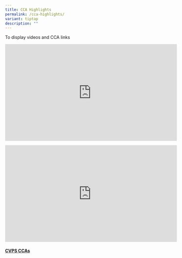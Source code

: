 ```yaml
---
title: CCA Highlights
permalink: /cca-highlights/
variant: tiptap
description: ""
---
```

<p>To display videos and CCA links</p>
<div class="iframe-wrapper">
<iframe height="315" width="560" allowfullscreen="true" frameborder="0" src="https://www.youtube.com/embed/aoyecgYBCzY?si=507_dXTlD40lYx7v"></iframe>
</div>
<p></p>
<div class="iframe-wrapper">
<iframe height="315" width="560" allowfullscreen="true" frameborder="0" src="https://www.youtube.com/embed/rvganQfMwOU?si=mC-v_zHAy0D85xA8"></iframe>
</div>
<h4><strong><a href="https://www.compassvalepri.moe.edu.sg/cca/" rel="noopener noreferrer nofollow" target="_blank">CVPS CCAs</a></strong></h4>
<p></p>